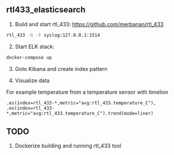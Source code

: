 ## rtl433_elasticsearch

1. Build and start rtl_433: https://github.com/merbanan/rtl_433
```sh
rtl_433 -G -F syslog:127.0.0.1:1514
```
2. Start ELK stack: 
```sh
docker-compose up
```
3. Goto Kibana and create index pattern

4. Visualize data

For example temperature from a temperature sensor with timelion
```
.es(index=rtl_433-*,metric="avg:rtl_433.temperature_C"), .es(index=rtl_433-*,metric="avg:rtl_433.temperature_C").trend(mode=liner)
```

## TODO
1. Dockerize building and running rtl_433 tool 

